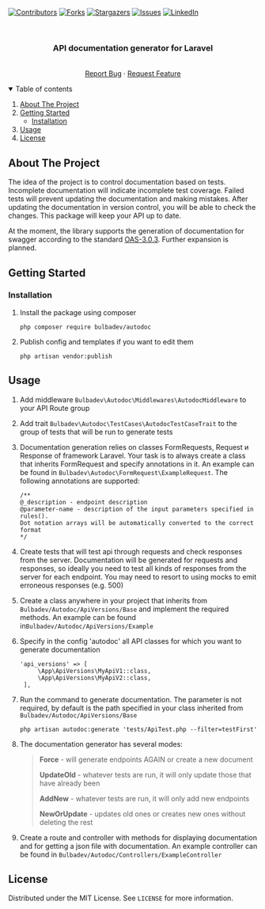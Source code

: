 <!-- PROJECT SHIELDS -->
[![Contributors][contributors-shield]][contributors-url]
[![Forks][forks-shield]][forks-url]
[![Stargazers][stars-shield]][stars-url]
[![Issues][issues-shield]][issues-url]
[![LinkedIn][linkedin-shield]][linkedin-url]


<!-- PROJECT HEADER -->
<br />

<h3 align="center">API documentation generator for Laravel</h3>
<p align="center">
<br />
<a href="https://github.com/Bulbadev/autodoc/issues">Report Bug</a>
·
<a href="https://github.com/Bulbadev/autodoc/pulls">Request Feature</a>
</p>


<!-- TABLE OF CONTENTS -->
<details open="open">
  <summary>Table of contents</summary>
  <ol>
    <li>
      <a href="#about-the-project">About The Project</a>
    </li>
    <li>
      <a href="#getting-started">Getting Started</a>
      <ul>
        <li><a href="#installation">Installation</a></li>
      </ul>
    </li>
    <li><a href="#usage">Usage</a></li>
    <li><a href="#license">License</a></li>
  </ol>
</details>



<!-- ABOUT THE PROJECT -->
## About The Project

The idea of the project is to control documentation based on tests. 
Incomplete documentation will indicate incomplete test coverage.
Failed tests will prevent updating the documentation and making mistakes.
After updating the documentation in version control, you will be able to
check the changes. This package will keep your API up to date.

At the moment, the library supports the generation of documentation for
swagger according to the standard [OAS-3.0.3]. Further expansion is planned.

<!-- GETTING STARTED -->
## Getting Started
### Installation

1. Install the package using composer
   ```shell
   php composer require bulbadev/autodoc
   ```
2. Publish config and templates if you want to edit them
   ```shell
   php artisan vendor:publish
   ```

<!-- USAGE EXAMPLES -->
## Usage
1. Add middleware `Bulbadev\Autodoc\Middlewares\AutodocMiddleware` to your API Route group
   
2. Add trait `Bulbadev\Autodoc\TestCases\AutodocTestCaseTrait` to the group
   of tests that will be run to generate tests
   
3. Documentation generation relies on classes FormRequests, Request
   и Response of framework Laravel. Your task is to always create a class
   that inherits FormRequest and specify annotations in it. An example can
   be found in `Bulbadev\Autodoc\FormRequest\ExampleRequest`. The following
   annotations are supported:
   ```monotone
   /**
   @_description - endpoint description
   @parameter-name - description of the input parameters specified in rules().
   Dot notation arrays will be automatically converted to the correct format
   */
   ```
   
4. Create tests that will test api through requests and check responses from
   the server. Documentation will be generated for requests and responses, so
   ideally you need to test all kinds of responses from the server for each
   endpoint. You may need to resort to using mocks to emit erroneous responses
   (e.g. 500)

5. Create a class anywhere in your project that inherits from
   `Bulbadev/Autodoc/ApiVersions/Base` and implement the required methods.
   An example can be found in`Bulbadev/Autodoc/ApiVersions/Example`

6. Specify in the config 'autodoc' all API classes for which you want
   to generate documentation
   ```monotone
   'api_versions' => [
        \App\ApiVersions\MyApiV1::class,
        \App\ApiVersions\MyApiV2::class,
    ],
   ```

7. Run the command to generate documentation. The parameter is not required,
   by default is the path specified in your class inherited from
   `Bulbadev/Autodoc/ApiVersions/Base`
   ```shell
   php artisan autodoc:generate 'tests/ApiTest.php --filter=testFirst'
   ```
   
8. The documentation generator has several modes:
   > **Force** - will generate endpoints AGAIN or create a new document
   > 
   > **UpdateOld** - whatever tests are run, it will only update those that have already been
   > 
   > **AddNew** - whatever tests are run, it will only add new endpoints
   > 
   > **NewOrUpdate** - updates old ones or creates new ones without deleting the rest
   
9. Create a route and controller with methods for displaying documentation
   and for getting a json file with documentation. An example controller can be found in
   `Bulbadev/Autodoc/Controllers/ExampleController`

<!-- LICENSE -->
## License

Distributed under the MIT License. See `LICENSE` for more information.

<!-- MARKDOWN LINKS & IMAGES -->
<!-- https://www.markdownguide.org/basic-syntax/#reference-style-links -->

[contributors-shield]: https://img.shields.io/github/contributors/Bulbadev/autodoc.svg?style=for-the-badge

[contributors-url]: https://github.com/Bulbadev/autodoc/graphs/contributors

[forks-shield]: https://img.shields.io/github/forks/Bulbadev/autodoc.svg?style=for-the-badge

[forks-url]: https://github.com/Bulbadev/autodoc/network/members

[stars-shield]: https://img.shields.io/github/stars/Bulbadev/autodoc.svg?style=for-the-badge

[stars-url]: https://github.com/Bulbadev/autodoc/stargazers

[issues-shield]: https://img.shields.io/github/issues/Bulbadev/autodoc.svg?style=for-the-badge

[issues-url]: https://github.com/Bulbadev/autodoc/issues

[linkedin-shield]: https://img.shields.io/badge/-LinkedIn-black.svg?style=for-the-badge&logo=linkedin&colorB=555

[linkedin-url]: https://www.linkedin.com/in/eugenekozlov/

[OAS-3.0.3]: https://swagger.io/specification/
